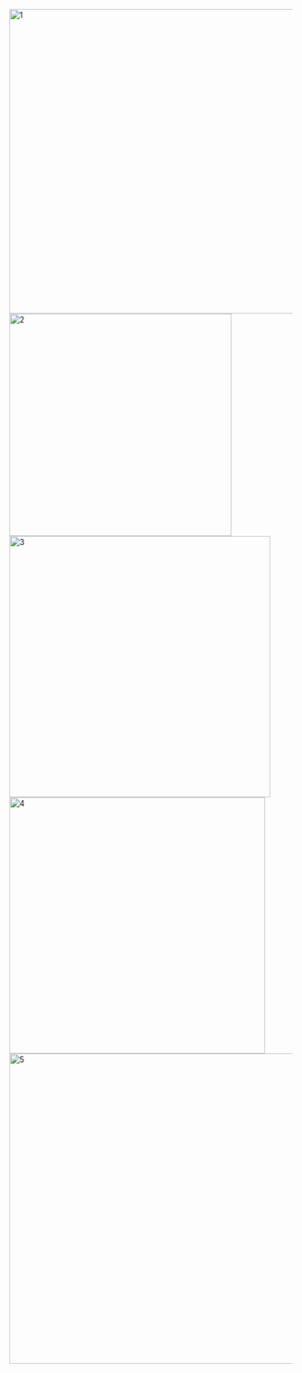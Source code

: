 <img width="541" alt="1" src="https://github.com/user-attachments/assets/2b37ff13-878d-452e-9ab6-e3afe51f5f90" /> <br>
<img width="395" alt="2" src="https://github.com/user-attachments/assets/74ae897d-06f7-4682-93fe-a36b0fdd8ef1" /> <br>
<img width="464" alt="3" src="https://github.com/user-attachments/assets/f12321ba-c006-41b5-bdae-65433c0ebb29" /> <br>
<img width="455" alt="4" src="https://github.com/user-attachments/assets/170385a0-f11b-45f9-9fc9-c644911009cd" /> <br>
<img width="551" alt="5" src="https://github.com/user-attachments/assets/17ec548f-63af-44d9-aac7-892d1804975e" /> <br>
